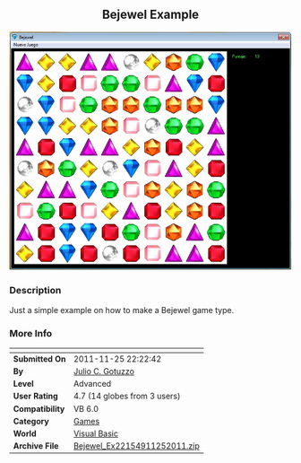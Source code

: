 ﻿<div align="center">

## Bejewel Example

<img src="PIC2012681427207949.jpg">
</div>

### Description

Just a simple example on how to make a Bejewel game type.
 
### More Info
 


<span>             |<span>
---                |---
**Submitted On**   |2011-11-25 22:22:42
**By**             |[Julio C\. Gotuzzo](https://github.com/Planet-Source-Code/PSCIndex/blob/master/ByAuthor/julio-c-gotuzzo.md)
**Level**          |Advanced
**User Rating**    |4.7 (14 globes from 3 users)
**Compatibility**  |VB 6\.0
**Category**       |[Games](https://github.com/Planet-Source-Code/PSCIndex/blob/master/ByCategory/games__1-38.md)
**World**          |[Visual Basic](https://github.com/Planet-Source-Code/PSCIndex/blob/master/ByWorld/visual-basic.md)
**Archive File**   |[Bejewel\_Ex22154911252011\.zip](https://github.com/Planet-Source-Code/julio-c-gotuzzo-bejewel-example__1-74182/archive/master.zip)








